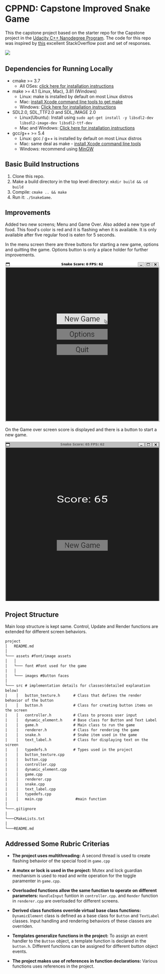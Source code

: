 # CPPND: Capstone Improved Snake Game

This the capstone project based on the starter repo for the Capstone project in the [Udacity C++ Nanodegree Program](https://www.udacity.com/course/c-plus-plus-nanodegree--nd213). The code for this repo was inspired by [this](https://codereview.stackexchange.com/questions/212296/snake-game-in-c-with-sdl) excellent StackOverflow post and set of responses.

<img src="snake_game.gif"/>


## Dependencies for Running Locally
* cmake >= 3.7
  * All OSes: [click here for installation instructions](https://cmake.org/install/)
* make >= 4.1 (Linux, Mac), 3.81 (Windows)
  * Linux: make is installed by default on most Linux distros
  * Mac: [install Xcode command line tools to get make](https://developer.apple.com/xcode/features/)
  * Windows: [Click here for installation instructions](http://gnuwin32.sourceforge.net/packages/make.htm)
* SDL2.0, SDL_TTF2.0 and SDL_IMAGE 2.0
  - Linux(Ubuntu): Install using `sudo apt-get install -y libsdl2-dev libsdl2-image-dev libsdl2-ttf-dev`
  - Mac and Windows: [Click here for installation instructions](https://wiki.libsdl.org/Installation)
* gcc/g++ >= 5.4
  * Linux: gcc / g++ is installed by default on most Linux distros
  * Mac: same deal as make - [install Xcode command line tools](https://developer.apple.com/xcode/features/)
  * Windows: recommend using [MinGW](http://www.mingw.org/)

## Basic Build Instructions

1. Clone this repo.
2. Make a build directory in the top level directory: `mkdir build && cd build`
3. Compile: `cmake .. && make`
4. Run it: `./SnakeGame`.


## Improvements 

Added two new screens; Menu and Game Over. Also added a new type of food. This food's color is red and it is flashing when it is available. It is only available after five regular food is eaten for 5 seconds. 

In the menu screen there are three buttons for starting a new game, options and quitting the game. Options button is only a place holder for further improvements. 

<img src="menu.png"/>

On the Game over screen score is displayed and there is a button to start a new game. 

<img src="gameover.png">

## Project Structure

Main loop structure is kept same. Control, Update and Render functions are extended for different screen behaviors.

```
project
│   README.md
│
└─── assets #font/image assets
│   │
│   └─── font #Font used for the game
|   │
│   └─── images #Button faces
│
└─── src # implementation details for classes(detailed explanation below)
|    │   button_texture.h      # Class that defines the render behavior of the button
|    │   button.h              # Class for creating button items on the screen
|    │   controller.h          # Class to process user input 
|    │   dynamic_element.h     # Base class for Button and Text Label
|    │   game.h                # Main class to run the game
|    │   renderer.h            # Class for rendering the game
|    │   snake.h               # Snake item used in the game
|    │   text_label.h          # Class for displaying text on the screen
|    │   typedefs.h            # Types used in the project
|    │   button_texture.cpp      
|    │   button.cpp     
|    │   controller.cpp    
|    │   dynamic_element.cpp    
|    │   game.cpp    
|    │   renderer.cpp    
|    │   snake.cpp
|    │   text_label.cpp        
|    │   typedefs.cpp    
|    │   main.cpp               #main function
│
└───.gitignore
│
└───CMakeLists.txt
│
└───README.md
```

## Addressed Some Rubric Criterias

- **The project uses multithreading:** A second thread is used to create flashing behavior of the special food in `game.cpp`

- **A mutex or lock is used in the project:** Mutex and lock guardian mechanism is used to read and write operation for the toggle paramenter in `game.cpp`.

- **Overloaded functions allow the same function to operate on different parameters:** `HandleInput` funtion in `controller.cpp`. and `Render` function in `renderer.cpp` are overloaded for different screens.

- **Derived class functions override virtual base class functions:** `DynamicElement` class is defined as a base class for `Button` and `TextLabel` classes. Input handling and rendering behaviors of these classes are overriden.

- **Templates generalize functions in the project:** To assign an event handler to the `Button` object, a template function is declared in the `button.h`. Different functions can be assigned for different button object events. 

- **The project makes use of references in function declarations:** Various functions uses references in the project. 